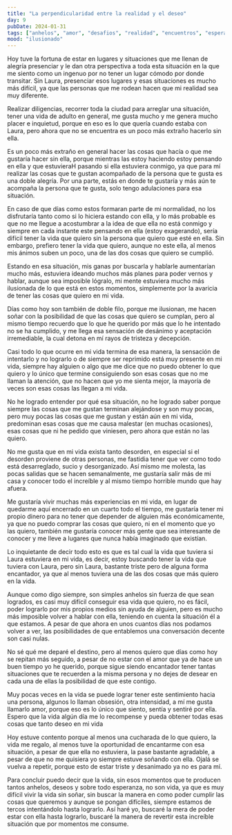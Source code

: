 ```yaml
---
title: "La perpendicularidad entre la realidad y el deseo"
day: 9
pubDate: 2024-01-31
tags: ["anhelos", "amor", "desafios", "realidad", "encuentros", "esperanza"]
mood: "ilusionado"
---
```


Hoy tuve la fortuna de estar en lugares y situaciones que me llenan de alegría presenciar y le dan otra perspectiva a toda esta situación en la que me siento como un ingenuo por no tener un lugar cómodo por donde transitar. Sin Laura, presenciar esos lugares y esas situaciones es mucho más difícil, ya que las personas que me rodean hacen que mi realidad sea muy diferente.

Realizar diligencias, recorrer toda la ciudad para arreglar una situación, tener una vida de adulto en general, me gusta mucho y me genera mucho placer e inquietud, porque en eso es lo que quería cuando estaba con Laura, pero ahora que no se encuentra es un poco más extraño hacerlo sin ella.

Es un poco más extraño en general hacer las cosas que hacía o que me gustaría hacer sin ella, porque mientras las estoy haciendo estoy pensando en ella y que estuvieraH pasando si ella estuviera conmigo, ya que para mí realizar las cosas que te gustan acompañado de la persona que te gusta es una doble alegría. Por una parte, estás en donde te gustaría y más aún te acompaña la persona que te gusta, solo tengo adulaciones para esa situación.

En caso de que días como estos formaran parte de mi normalidad, no los disfrutaría tanto como si lo hiciera estando con ella, y lo más probable es que no me llegue a acostumbrar a la idea de que ella no está conmigo y siempre en cada instante este pensando en ella (estoy exagerando), sería difícil tener la vida que quiero sin la persona que quiero que esté en ella. Sin embargo, prefiero tener la vida que quiero, aunque no este ella, al menos mis ánimos suben un poco, una de las dos cosas que quiero se cumplió.

Estando en esa situación, mis ganas por buscarla y hablarle aumentarían mucho más, estuviera ideando muchos más planes para poder vernos y hablar, aunque sea imposible lógralo, mi mente estuviera mucho más ilusionada de lo que está en estos momentos, simplemente por la avaricia de tener las cosas que quiero en mi vida.

Días como hoy son también de doble filo, porque me ilusionan, me hacen soñar con la posibilidad de que las cosas que quiero se cumplan, pero al mismo tiempo recuerdo que lo que he querido por más que lo he intentado no se ha cumplido, y me llega esa sensación de desánimo y aceptación irremediable, la cual detona en mí rayos de tristeza y decepción.

Casi todo lo que ocurre en mi vida termina de esa manera, la sensación de intentarlo y no lograrlo o de siempre ser reprimido está muy presente en mi vida, siempre hay alguien o algo que me dice que no puedo obtener lo que quiero y lo único que termine consiguiendo son esas cosas que no me llaman la atención, que no hacen que yo me sienta mejor, la mayoría de veces son esas cosas las llegan a mi vida.

No he logrado entender por qué esa situación, no he logrado saber porque siempre las cosas que me gustan terminan alejándose y son muy pocas, pero muy pocas las cosas que me gustan y están aún en mi vida, predominan esas cosas que me causa malestar (en muchas ocasiones), esas cosas que ni he pedido que viniesen, pero ahora que están no las quiero.

No me gusta que en mi vida exista tanto desorden, en especial si el desorden proviene de otras personas, me fastidia tener que ver como todo está desarreglado, sucio y desorganizado. Así mismo me molesta, las pocas salidas que se hacen semanalmente, me gustaría salir más de mi casa y conocer todo el increíble y al mismo tiempo horrible mundo que hay afuera. 

Me gustaría vivir muchas más experiencias en mi vida, en lugar de quedarme aquí encerrado en un cuarto todo el tiempo, me gustaría tener mi propio dinero para no tener que depender de alguien más económicamente, ya que no puedo comprar las cosas que quiero, ni en el momento que yo las quiero, también me gustaría conocer más gente que sea interesante de conocer y me lleve a lugares que nunca había imaginado que existían.

Lo inquietante de decir todo esto es que es tal cual la vida que tuviera si Laura estuviera en mi vida, es decir, estoy buscando tener la vida que tuviera con Laura, pero sin Laura, bastante triste pero de alguna forma encantador, ya que al menos tuviera una de las dos cosas que más quiero en la vida.

Aunque como digo siempre, son simples anhelos sin fuerza de que sean logrados, es casi muy difícil conseguir esa vida que quiero, no es fácil, poder lograrlo por mis propios medios sin ayuda de alguien, pero es mucho más imposible volver a hablar con ella, teniendo en cuenta la situación él a que estamos. A pesar de que ahora en unos cuantos días nos podamos volver a ver, las posibilidades de que entablemos una conversación decente son casi nulas.

No sé qué me deparé el destino, pero al menos quiero que días como hoy se repitan más seguido, a pesar de no estar con el amor que ya de hace un buen tiempo yo he querido, porque sigue siendo encantador tener tantas situaciones que te recuerden a la misma persona y no dejes de desear en cada una de ellas la posibilidad de que este contigo.

Muy pocas veces en la vida se puede lograr tener este sentimiento hacia una persona, algunos lo llaman obsesión, otra intensidad, a mí me gusta llamarlo amor, porque eso es lo único que siento, sentía y sentiré por ella. Espero que la vida algún día me lo recompense y pueda obtener todas esas cosas que tanto deseo en mi vida

Hoy estuve contento porque al menos una cucharada de lo que quiero, la vida me regalo, al menos tuve la oportunidad de encantarme con esa situación, a pesar de que ella no estuviera, la pase bastante agradable, a pesar de que no me quisiera yo siempre estuve soñando con ella. Ojalá se vuelva a repetir, porque esto de estar triste y desanimado ya no es para mí.

Para concluir puedo decir que la vida, sin esos momentos que te producen tantos anhelos, deseos y sobre todo esperanza, no son vida, ya que es muy difícil vivir la vida sin soñar, sin buscar la manera en como poder cumplir las cosas que queremos y aunque se pongan difíciles, siempre estamos de tercos intentándolo hasta lograrlo. Así haré yo, buscaré la mera de poder estar con ella hasta lograrlo, buscaré la manera de revertir esta increíble situación que por momentos me consume.  

